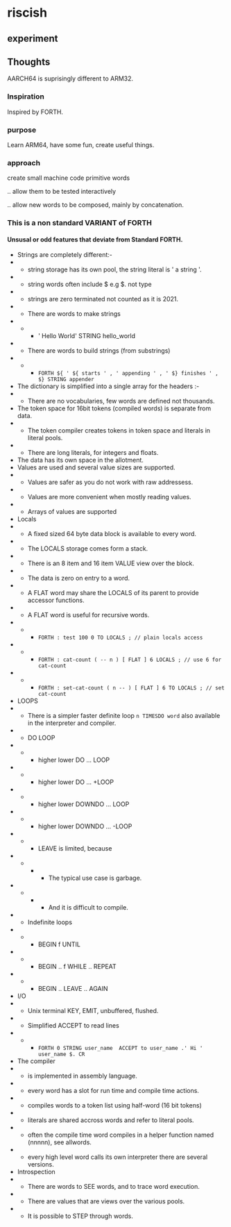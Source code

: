 # riscish

## experiment


## Thoughts

AARCH64 is suprisingly different to ARM32.


### Inspiration

Inspired by FORTH.

### purpose

Learn ARM64, have some fun, create useful things.


### approach

create small machine code primitive words 

 .. allow them to be tested interactively

 .. allow new words to be composed, mainly by concatenation.



### This is a non standard VARIANT of FORTH


#### Unsusal or odd features that deviate from Standard FORTH.

- Strings are completely different:-
- - string storage has its own pool, the string literal is ' a string '. 
- - string words often include $ e.g $. not type
- - strings are zero terminated not counted as it is 2021.
- - There are words to make strings
- - - ' Hello World' STRING hello_world
- - There are words to build strings (from substrings)
- - - ```FORTH ${ ' ${ starts ' , ' appending ' , ' $} finishes ' , $} STRING appender ```
- The dictionary is simplified into a single array for the headers :-
- - There are no vocabularies, few words are defined not thousands.
- The token space for 16bit tokens (compiled words) is separate from data.
- - The token compiler creates tokens in token space and literals in literal pools.
- - There are long literals, for integers and floats.
- The data has its own space in the allotment.
- Values are used and several value sizes are supported.
- - Values are safer as you do not work with raw addressess.
- - Values are more convenient when mostly reading values.
- - Arrays of values are supported
- Locals 
- - A fixed sized 64 byte data block is available to every word.
- - The LOCALS storage comes form a stack.
- - There is an 8 item and 16 item VALUE view over the block.
- - The data is zero on entry to a word.
- - A FLAT word may share the LOCALS of its parent to provide accessor functions.
- - A FLAT word is useful for recursive words.
- - - ```FORTH : test 100 0 TO LOCALS ; // plain locals access ```
- - - ```FORTH : cat-count ( -- n ) [ FLAT ] 6 LOCALS ; // use 6 for cat-count ```
- - - ```FORTH : set-cat-count ( n -- ) [ FLAT ] 6 TO LOCALS ; // set cat-count```
- LOOPS
- - There is a simpler faster definite loop `n TIMESDO word` also available in the interpreter and compiler.
- - DO LOOP
- - - higher lower DO ... LOOP 
- - - higher lower DO ... +LOOP
- - - higher lower DOWNDO ... LOOP
- - - higher lower DOWNDO ... -LOOP
- - - LEAVE is limited, because
- - - - The typical use case is garbage.  
- - - - And it is difficult to compile.
- - Indefinite loops
- - - BEGIN f UNTIL
- - - BEGIN .. f WHILE .. REPEAT
- - - BEGIN .. LEAVE .. AGAIN 
- I/O
- - Unix terminal KEY, EMIT, unbuffered, flushed.
- - Simplified ACCEPT to read lines
- - - ```FORTH 0 STRING user_name  ACCEPT to user_name .' Hi ' user_name $. CR ```
- The compiler
- - is implemented in assembly language.
- - every word has a slot for run time and compile time actions.
- - compiles words to a token list using half-word (16 bit tokens)
- - literals are shared accross words and refer to literal pools.
- - often the compile time word compiles in a helper function named (nnnnn), see allwords.
- - every high level word calls its own interpreter there are several versions.
- Introspection
- - There are words to SEE words, and to trace word execution.
- - There are values that are views over the various pools.
- - It is possible to STEP through words.

